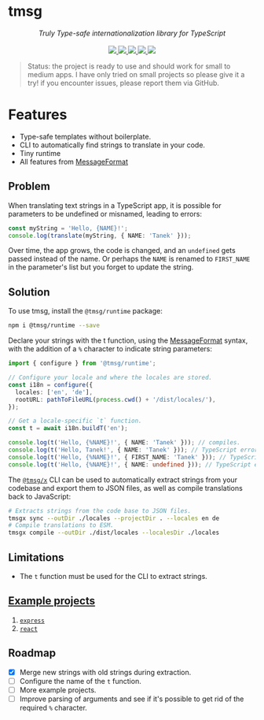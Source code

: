 # tmsg

<p align="center">
    <i>Truly Type-safe internationalization library for TypeScript</i>
    <br>
    <br>
    <a href="https://github.com/tanekloc/tmsg/actions">
      <img src="https://github.com/tanekloc/tmsg/workflows/ci/badge.svg?branch=main">
    </a>
    <a href="https://bundlephobia.com/package/@tmsg/runtime">
      <img src="https://img.shields.io/bundlephobia/minzip/@tmsg/runtime">
    </a>
    <a href="https://www.npmjs.com/package/@tmsg/runtime">
      <img src="https://img.shields.io/npm/dm/@tmsg/runtime">
    </a>
    <a href="https://www.npmjs.com/package/@tmsg/runtime">
      <img src="https://img.shields.io/npm/v/@tmsg/runtime?logo=npm">
    </a>
    <a href="https://github.com/tanekloc/tmsg/blob/main/LICENSE">
      <img src="https://img.shields.io/npm/l/@tmsg/runtime">
    </a>
</p>

> Status: the project is ready to use and should work for small to medium apps. I have only tried on small projects so please give it a try! if you encounter issues, please report them via GitHub.

# Features

- Type-safe templates without boilerplate.
- CLI to automatically find strings to translate in your code.
- Tiny runtime
- All features from [MessageFormat](http://messageformat.github.io/messageformat/)

## Problem

When translating text strings in a TypeScript app, it is possible for parameters to be undefined or misnamed, leading to errors:

```ts
const myString = 'Hello, {NAME}!';
console.log(translate(myString, { NAME: 'Tanek' }));
```

Over time, the app grows, the code is changed, and an `undefined` gets passed instead of the name. Or perhaps the `NAME` is renamed to `FIRST_NAME` in the parameter's list but you forget to update the string.

## Solution

To use tmsg, install the `@tmsg/runtime` package:

```sh
npm i @tmsg/runtime --save
```

Declare your strings with the t function, using the [MessageFormat](http://messageformat.github.io/messageformat/) syntax, with the addition of a `%` character to indicate string parameters:

```ts
import { configure } from '@tmsg/runtime';

// Configure your locale and where the locales are stored.
const i18n = configure({
  locales: ['en', 'de'],
  rootURL: pathToFileURL(process.cwd() + '/dist/locales/'),
});

// Get a locale-specific `t` function.
const t = await i18n.buildT('en');

console.log(t('Hello, {%NAME}!', { NAME: 'Tanek' })); // compiles.
console.log(t('Hello, Tanek!', { NAME: 'Tanek' })); // TypeScript error!
console.log(t('Hello, {%NAME}!', { FIRST_NAME: 'Tanek' })); // TypeScript error!
console.log(t('Hello, {%NAME}!', { NAME: undefined })); // TypeScript error!
```

The [`@tmsg/x`](/packages/x) CLI can be used to automatically extract strings from your codebase and export them to JSON files, as well as compile translations back to JavaScript:

```sh
# Extracts strings from the code base to JSON files.
tmsgx sync --outDir ./locales --projectDir . --locales en de
# Compile translations to ESM.
tmsgx compile --outDir ./dist/locales --localesDir ./locales
```

## Limitations

- The `t` function must be used for the CLI to extract strings.

## [Example projects](/examples/)

1. [`express`](/examples/express-example)
1. [`react`](/examples/react-example)

## Roadmap

- [x] Merge new strings with old strings during extraction.
- [ ] Configure the name of the `t` function.
- [ ] More example projects.
- [ ] Improve parsing of arguments and see if it's possible to get rid of the required `%` character.
